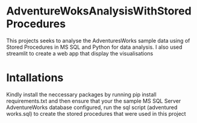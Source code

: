 # AdventureWoksAnalysisWithStoredProcedures
This projects seeks to analyse the AdventuresWorks sample data using of Stored Procedures in MS SQL and Python for data analysis. I also used streamlit to create a web app that display the visualisations
# Intallations
Kindly install the neccessary packages by running 
pip install requirements.txt
and then ensure that your the sample MS SQL Server AdventureWorks database configured,
run the sql script (adventured works.sql) to create the stored procedures that were used in this project
